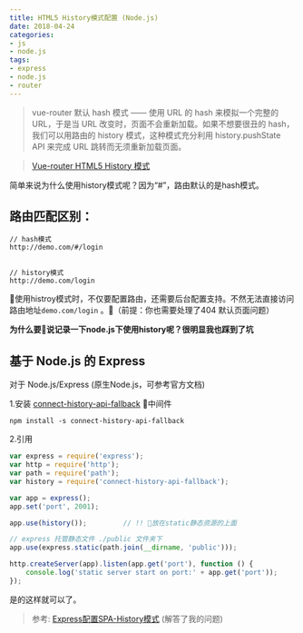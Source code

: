 ```yaml
---
title: HTML5 History模式配置 (Node.js)
date: 2018-04-24
categories:
- js
- node.js
tags:
- express
- node.js
- router
---
```


> vue-router 默认 hash 模式 —— 使用 URL 的 hash 来模拟一个完整的 URL，于是当 URL 改变时，页面不会重新加载。如果不想要很丑的 hash，我们可以用路由的 history 模式，这种模式充分利用 history.pushState API 来完成 URL 跳转而无须重新加载页面。
<!--more-->

> [Vue-router HTML5 History 模式](https://router.vuejs.org/zh-cn/essentials/history-mode.html)

简单来说为什么使用history模式呢？因为“#”，路由默认的是hash模式。

## 路由匹配区别：
```
// hash模式
http://demo.com/#/login


// history模式
http://demo.com/login
```

使用histroy模式时，不仅要配置路由，还需要后台配置支持。不然无法直接访问路由地址<code>demo.com/login</code> 。（前提：你也需要处理了404 默认页面问题）

**为什么要说记录一下node.js下使用history呢？很明显我也踩到了坑**

## 基于 Node.js 的 Express

对于 Node.js/Express (原生Node.js，可参考官方文档)

1.安装 [connect-history-api-fallback](https://github.com/bripkens/connect-history-api-fallback) 中间件 

```shell
npm install -s connect-history-api-fallback
```
2.引用

```js
var express = require('express');
var http = require('http');
var path = require('path');
var history = require('connect-history-api-fallback');

var app = express();
app.set('port', 2001);

app.use(history());         // !! 放在static静态资源的上面

// express 托管静态文件 ./public 文件夹下
app.use(express.static(path.join(__dirname, 'public')));

http.createServer(app).listen(app.get('port'), function () {
    console.log('static server start on port:' + app.get('port'));
});
```

是的这样就可以了。

> 参考: [Express配置SPA-History模式](https://www.xiejiahe.com/detail/59b264ae35f4275c5c081d06) (解答了我的问题)
